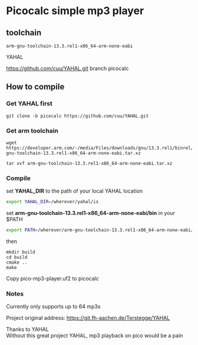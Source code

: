# Picocalc simple mp3 player

## toolchain

```
arm-gnu-toolchain-13.3.rel1-x86_64-arm-none-eabi
```

YAHAL

https://github.com/cuu/YAHAL.git branch picocalc

## How to compile

### Get YAHAL first
```
git clone -b picocalc https://github.com/cuu/YAHAL.git
```
### Get arm toolchain

```
wget https://developer.arm.com/-/media/Files/downloads/gnu/13.3.rel1/binrel/arm-gnu-toolchain-13.3.rel1-x86_64-arm-none-eabi.tar.xz

tar xvf arm-gnu-toolchain-13.3.rel1-x86_64-arm-none-eabi.tar.xz
```

### Compile

set **YAHAL_DIR** to the path of your local YAHAL location
```bash
export YAHAL_DIR=/wherever/yahal/is
```
set **arm-gnu-toolchain-13.3.rel1-x86_64-arm-none-eabi/bin** in your $PATH 

```bash
export PATH=/wherever/arm-gnu-toolchain-13.3.rel1-x86_64-arm-none-eabi/bin/is:$PATH
```

then
 
```
mkdir build
cd build
cmake ..
make
```

Copy pico-mp3-player.uf2 to picocalc

### Notes
Currently only supports up to 64 mp3s

Project original address: https://git.fh-aachen.de/Terstegge/YAHAL

Thanks to YAHAL  
Without this great project YAHAL, mp3 playback on pico would be a pain  


